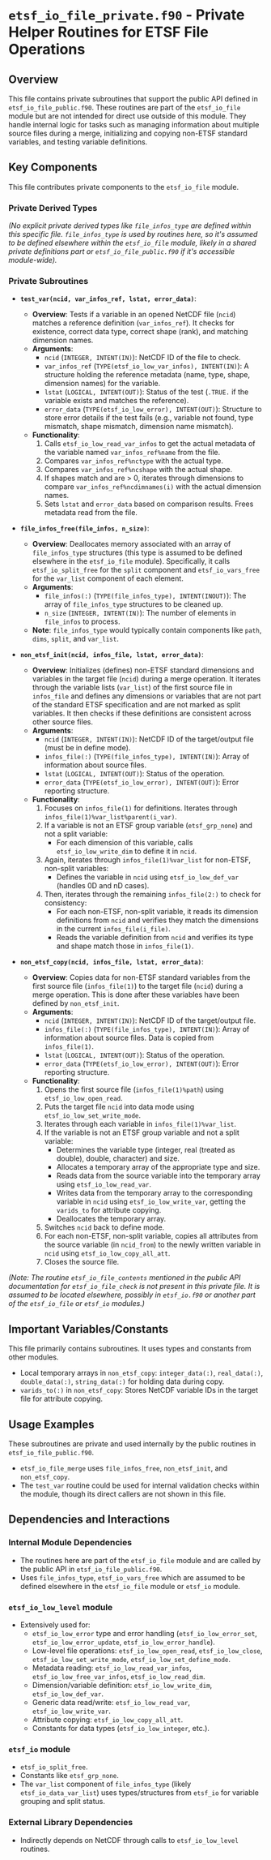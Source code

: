 # `etsf_io_file_private.f90` - Private Helper Routines for ETSF File Operations

## Overview

This file contains private subroutines that support the public API defined in `etsf_io_file_public.f90`. These routines are part of the `etsf_io_file` module but are not intended for direct use outside of this module. They handle internal logic for tasks such as managing information about multiple source files during a merge, initializing and copying non-ETSF standard variables, and testing variable definitions.

## Key Components

This file contributes private components to the `etsf_io_file` module.

### Private Derived Types

*(No explicit private derived types like `file_infos_type` are defined *within this specific file*. `file_infos_type` is used by routines here, so it's assumed to be defined elsewhere within the `etsf_io_file` module, likely in a shared private definitions part or `etsf_io_file_public.f90` if it's accessible module-wide).*

### Private Subroutines

-   **`test_var(ncid, var_infos_ref, lstat, error_data)`**:
    -   **Overview**: Tests if a variable in an opened NetCDF file (`ncid`) matches a reference definition (`var_infos_ref`). It checks for existence, correct data type, correct shape (rank), and matching dimension names.
    -   **Arguments**:
        -   `ncid` (`INTEGER, INTENT(IN)`): NetCDF ID of the file to check.
        -   `var_infos_ref` (`TYPE(etsf_io_low_var_infos), INTENT(IN)`): A structure holding the reference metadata (name, type, shape, dimension names) for the variable.
        -   `lstat` (`LOGICAL, INTENT(OUT)`): Status of the test (`.TRUE.` if the variable exists and matches the reference).
        -   `error_data` (`TYPE(etsf_io_low_error), INTENT(OUT)`): Structure to store error details if the test fails (e.g., variable not found, type mismatch, shape mismatch, dimension name mismatch).
    -   **Functionality**:
        1.  Calls `etsf_io_low_read_var_infos` to get the actual metadata of the variable named `var_infos_ref%name` from the file.
        2.  Compares `var_infos_ref%nctype` with the actual type.
        3.  Compares `var_infos_ref%ncshape` with the actual shape.
        4.  If shapes match and are > 0, iterates through dimensions to compare `var_infos_ref%ncdimnames(i)` with the actual dimension names.
        5.  Sets `lstat` and `error_data` based on comparison results. Frees metadata read from the file.

-   **`file_infos_free(file_infos, n_size)`**:
    -   **Overview**: Deallocates memory associated with an array of `file_infos_type` structures (this type is assumed to be defined elsewhere in the `etsf_io_file` module). Specifically, it calls `etsf_io_split_free` for the `split` component and `etsf_io_vars_free` for the `var_list` component of each element.
    -   **Arguments**:
        -   `file_infos(:)` (`TYPE(file_infos_type), INTENT(INOUT)`): The array of `file_infos_type` structures to be cleaned up.
        -   `n_size` (`INTEGER, INTENT(IN)`): The number of elements in `file_infos` to process.
    -   **Note**: `file_infos_type` would typically contain components like `path`, `dims`, `split`, and `var_list`.

-   **`non_etsf_init(ncid, infos_file, lstat, error_data)`**:
    -   **Overview**: Initializes (defines) non-ETSF standard dimensions and variables in the target file (`ncid`) during a merge operation. It iterates through the variable lists (`var_list`) of the first source file in `infos_file` and defines any dimensions or variables that are not part of the standard ETSF specification and are not marked as split variables. It then checks if these definitions are consistent across other source files.
    -   **Arguments**:
        -   `ncid` (`INTEGER, INTENT(IN)`): NetCDF ID of the target/output file (must be in define mode).
        -   `infos_file(:)` (`TYPE(file_infos_type), INTENT(IN)`): Array of information about source files.
        -   `lstat` (`LOGICAL, INTENT(OUT)`): Status of the operation.
        -   `error_data` (`TYPE(etsf_io_low_error), INTENT(OUT)`): Error reporting structure.
    -   **Functionality**:
        1.  Focuses on `infos_file(1)` for definitions. Iterates through `infos_file(1)%var_list%parent(i_var)`.
        2.  If a variable is not an ETSF group variable (`etsf_grp_none`) and not a split variable:
            -   For each dimension of this variable, calls `etsf_io_low_write_dim` to define it in `ncid`.
        3.  Again, iterates through `infos_file(1)%var_list` for non-ETSF, non-split variables:
            -   Defines the variable in `ncid` using `etsf_io_low_def_var` (handles 0D and nD cases).
        4.  Then, iterates through the remaining `infos_file(2:)` to check for consistency:
            -   For each non-ETSF, non-split variable, it reads its dimension definitions from `ncid` and verifies they match the dimensions in the current `infos_file(i_file)`.
            -   Reads the variable definition from `ncid` and verifies its type and shape match those in `infos_file(1)`.

-   **`non_etsf_copy(ncid, infos_file, lstat, error_data)`**:
    -   **Overview**: Copies data for non-ETSF standard variables from the first source file (`infos_file(1)`) to the target file (`ncid`) during a merge operation. This is done after these variables have been defined by `non_etsf_init`.
    -   **Arguments**:
        -   `ncid` (`INTEGER, INTENT(IN)`): NetCDF ID of the target/output file.
        -   `infos_file(:)` (`TYPE(file_infos_type), INTENT(IN)`): Array of information about source files. Data is copied from `infos_file(1)`.
        -   `lstat` (`LOGICAL, INTENT(OUT)`): Status of the operation.
        -   `error_data` (`TYPE(etsf_io_low_error), INTENT(OUT)`): Error reporting structure.
    -   **Functionality**:
        1.  Opens the first source file (`infos_file(1)%path`) using `etsf_io_low_open_read`.
        2.  Puts the target file `ncid` into data mode using `etsf_io_low_set_write_mode`.
        3.  Iterates through each variable in `infos_file(1)%var_list`.
        4.  If the variable is not an ETSF group variable and not a split variable:
            -   Determines the variable type (integer, real (treated as double), double, character) and size.
            -   Allocates a temporary array of the appropriate type and size.
            -   Reads data from the source variable into the temporary array using `etsf_io_low_read_var`.
            -   Writes data from the temporary array to the corresponding variable in `ncid` using `etsf_io_low_write_var`, getting the `varids_to` for attribute copying.
            -   Deallocates the temporary array.
        5.  Switches `ncid` back to define mode.
        6.  For each non-ETSF, non-split variable, copies all attributes from the source variable (in `ncid_from`) to the newly written variable in `ncid` using `etsf_io_low_copy_all_att`.
        7.  Closes the source file.

*(Note: The routine `etsf_io_file_contents` mentioned in the public API documentation for `etsf_io_file_check` is not present in this private file. It is assumed to be located elsewhere, possibly in `etsf_io.f90` or another part of the `etsf_io_file` or `etsf_io` modules.)*

## Important Variables/Constants

This file primarily contains subroutines. It uses types and constants from other modules.
-   Local temporary arrays in `non_etsf_copy`: `integer_data(:)`, `real_data(:)`, `double_data(:)`, `string_data(:)` for holding data during copy.
-   `varids_to(:)` in `non_etsf_copy`: Stores NetCDF variable IDs in the target file for attribute copying.

## Usage Examples

These subroutines are private and used internally by the public routines in `etsf_io_file_public.f90`.
-   `etsf_io_file_merge` uses `file_infos_free`, `non_etsf_init`, and `non_etsf_copy`.
-   The `test_var` routine could be used for internal validation checks within the module, though its direct callers are not shown in this file.

## Dependencies and Interactions

### Internal Module Dependencies
-   The routines here are part of the `etsf_io_file` module and are called by the public API in `etsf_io_file_public.f90`.
-   Uses `file_infos_type`, `etsf_io_vars_free` which are assumed to be defined elsewhere in the `etsf_io_file` module or `etsf_io` module.

### `etsf_io_low_level` module
-   Extensively used for:
    -   `etsf_io_low_error` type and error handling (`etsf_io_low_error_set`, `etsf_io_low_error_update`, `etsf_io_low_error_handle`).
    -   Low-level file operations: `etsf_io_low_open_read`, `etsf_io_low_close`, `etsf_io_low_set_write_mode`, `etsf_io_low_set_define_mode`.
    -   Metadata reading: `etsf_io_low_read_var_infos`, `etsf_io_low_free_var_infos`, `etsf_io_low_read_dim`.
    -   Dimension/variable definition: `etsf_io_low_write_dim`, `etsf_io_low_def_var`.
    -   Generic data read/write: `etsf_io_low_read_var`, `etsf_io_low_write_var`.
    -   Attribute copying: `etsf_io_low_copy_all_att`.
    -   Constants for data types (`etsf_io_low_integer`, etc.).

### `etsf_io` module
-   `etsf_io_split_free`.
-   Constants like `etsf_grp_none`.
-   The `var_list` component of `file_infos_type` (likely `etsf_io_data_var_list`) uses types/structures from `etsf_io` for variable grouping and split status.

### External Library Dependencies
-   Indirectly depends on NetCDF through calls to `etsf_io_low_level` routines.
```
